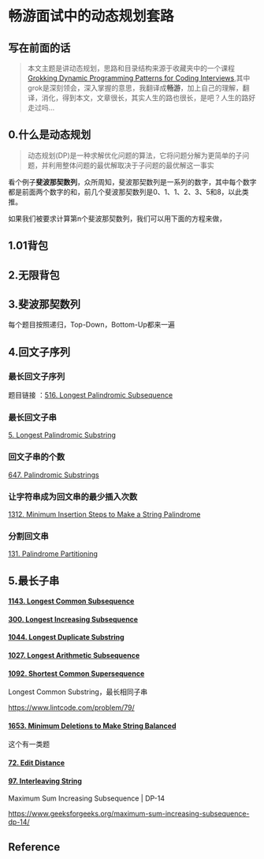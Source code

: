 # 畅游面试中的动态规划套路

## 写在前面的话

> 本文主题是讲动态规划，思路和目录结构来源于收藏夹中的一个课程[Grokking Dynamic Programming Patterns for Coding Interviews](https://www.educative.io/courses/grokking-dynamic-programming-patterns-for-coding-interviews),其中grok是深刻领会，深入掌握的意思，我翻译成**畅游**，加上自己的理解，翻译，消化，得到本文，文章很长，其实人生的路也很长，是吧？人生的路好走过吗...

## 0.什么是动态规划

> 动态规划(DP)是一种求解优化问题的算法，它将问题分解为更简单的子问题，并利用整体问题的最优解取决于子问题的最优解这一事实

看个例子**斐波那契数列**，众所周知，斐波那契数列是一系列的数字，其中每个数字都是前面两个数字的和，前几个斐波那契数列是0、1、1、2、3、5和8，以此类推。

如果我们被要求计算第n个斐波那契数列，我们可以用下面的方程来做，





## 1.01背包





## 2.无限背包







## 3.斐波那契数列







每个题目按照递归，Top-Down，Bottom-Up都来一遍

## 4.回文子序列

### 最长回文子序列

题目链接 ：[516. Longest Palindromic Subsequence](https://leetcode-cn.com/problems/longest-palindromic-subsequence/)







### 最长回文子串

[5. Longest Palindromic Substring](https://leetcode-cn.com/problems/longest-palindromic-substring/)

### 回文子串的个数

[647. Palindromic Substrings](https://leetcode-cn.com/problems/palindromic-substrings/)

### 让字符串成为回文串的最少插入次数

[1312. Minimum Insertion Steps to Make a String Palindrome](https://leetcode-cn.com/problems/minimum-insertion-steps-to-make-a-string-palindrome/)

### 分割回文串

[131. Palindrome Partitioning](https://leetcode-cn.com/problems/palindrome-partitioning/)



## 5.最长子串





#### [1143. Longest Common Subsequence](https://leetcode-cn.com/problems/longest-common-subsequence/)



#### [300. Longest Increasing Subsequence](https://leetcode-cn.com/problems/longest-increasing-subsequence/)



#### [1044. Longest Duplicate Substring](https://leetcode-cn.com/problems/longest-duplicate-substring/)





#### [1027. Longest Arithmetic Subsequence](https://leetcode-cn.com/problems/longest-arithmetic-subsequence/)







#### [1092. Shortest Common Supersequence ](https://leetcode-cn.com/problems/shortest-common-supersequence/)



Longest Common Substring，最长相同子串

https://www.lintcode.com/problem/79/





#### [1653. Minimum Deletions to Make String Balanced](https://leetcode-cn.com/problems/minimum-deletions-to-make-string-balanced/)

这个有一类题







#### [72. Edit Distance](https://leetcode-cn.com/problems/edit-distance/)







#### [97. Interleaving String](https://leetcode-cn.com/problems/interleaving-string/)





Maximum Sum Increasing Subsequence | DP-14



https://www.geeksforgeeks.org/maximum-sum-increasing-subsequence-dp-14/







## Reference

